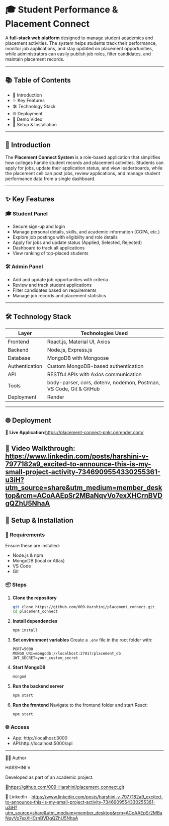 
# 🎓 Student Performance & Placement Connect

A **full-stack web platform** designed to manage student academics and placement activities. The system helps students track their performance, monitor job applications, and stay updated on placement opportunities, while administrators can easily publish job roles, filter candidates, and maintain placement records.

---

## 📚 Table of Contents

* 🔎 Introduction
* ✨ Key Features
* 🛠️ Technology Stack
* 🌐 Deployment
* 🎥 Demo Video
* 🚀 Setup & Installation

---

## 🔎 Introduction

The **Placement Connect System** is a role-based application that simplifies how colleges handle student records and placement activities. Students can apply for jobs, update their application status, and view leaderboards, while the placement cell can post jobs, review applications, and manage student performance data from a single dashboard.

---

## ✨ Key Features

### 🎓 Student Panel

* Secure sign-up and login
* Manage personal details, skills, and academic information (CGPA, etc.)
* Explore job postings with eligibility and role details
* Apply for jobs and update status (Applied, Selected, Rejected)
* Dashboard to track all applications
* View ranking of top-placed students

### 🛠️ Admin Panel

* Add and update job opportunities with criteria
* Review and track student applications
* Filter candidates based on requirements
* Manage job records and placement statistics

---

## 🛠️ Technology Stack

| **Layer**      | **Technologies Used**                                              |
| -------------- | ------------------------------------------------------------------ |
| Frontend       | React.js, Material UI, Axios                                       |
| Backend        | Node.js, Express.js                                                |
| Database       | MongoDB with Mongoose                                              |
| Authentication | Custom MongoDB-based authentication                                |
| API            | RESTful APIs with Axios communication                              |
| Tools          | body-parser, cors, dotenv, nodemon, Postman, VS Code, Git & GitHub |
| Deployment     | Render                                                             |

---

## 🌐 Deployment

🔗 **Live Application**:https://placement-connect-pnkr.onrender.com/

🎥 **Video Walkthrough**: https://www.linkedin.com/posts/harshini-v-7977182a9_excited-to-announce-this-is-my-small-project-activity-7346909554330255361-u3iH?utm_source=share&utm_medium=member_desktop&rcm=ACoAAEpSr2MBaNqvVo7exXHCrnBVDgQZhU5NhaA
---

## 🚀 Setup & Installation

### 🔧 Requirements

Ensure these are installed:

* Node.js & npm
* MongoDB (local or Atlas)
* VS Code
* Git

### 📦 Steps

1. **Clone the repository**

   ```bash
   git clone https://github.com/009-Harshini/placement_connect.git
   cd placement_connect
   ```

2. **Install dependencies**

   ```bash
   npm install
   ```

3. **Set environment variables**
   Create a `.env` file in the root folder with:

   ```env
   PORT=5000
   MONGO_URI=mongodb://localhost:27017/placement_db
   JWT_SECRET=your_custom_secret
   ```

4. **Start MongoDB**

   ```bash
   mongod
   ```

5. **Run the backend server**

   ```bash
   npm start
   ```

6. **Run the frontend**
   Navigate to the frontend folder and start React:

   ```bash
   npm start
   ```

### 🌐 Access

* App: http://localhost:3000
* API:http://localhost:5000/api

---

👩‍💻 Author

HARSHINI V

Developed as part of an academic project.

📎https://github.com/009-Harshini/placement_connect.git

📎 LinkedIn - https://www.linkedin.com/posts/harshini-v-7977182a9_excited-to-announce-this-is-my-small-project-activity-7346909554330255361-u3iH?utm_source=share&utm_medium=member_desktop&rcm=ACoAAEpSr2MBaNqvVo7exXHCrnBVDgQZhU5NhaA

